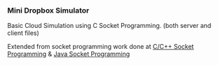 ### Mini Dropbox Simulator
Basic Cloud Simulation using C Socket Programming. (both server and client files)

Extended from socket programming work done at [C/C++ Socket Programming](https://github.com/knightwayne/MPD-Architecture#code---cc-files) & [Java Socket Programming](https://github.com/knightwayne/Java-Socket-Programming)

